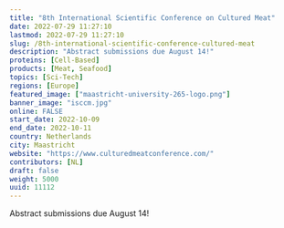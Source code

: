 ```yaml
---
title: "8th International Scientific Conference on Cultured Meat"
date: 2022-07-29 11:27:10
lastmod: 2022-07-29 11:27:10
slug: /8th-international-scientific-conference-cultured-meat
description: "Abstract submissions due August 14!"
proteins: [Cell-Based]
products: [Meat, Seafood]
topics: [Sci-Tech]
regions: [Europe]
featured_image: ["maastricht-university-265-logo.png"]
banner_image: "isccm.jpg"
online: FALSE
start_date: 2022-10-09
end_date: 2022-10-11
country: Netherlands
city: Maastricht
website: "https://www.culturedmeatconference.com/"
contributors: [NL]
draft: false
weight: 5000
uuid: 11112
---
```

<p>Abstract submissions due August 14!</p>
